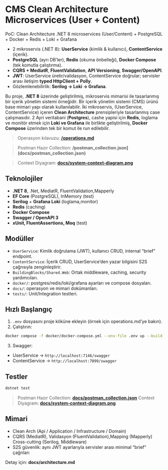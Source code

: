 ﻿# CMS Clean Architecture Microservices (User + Content)

PoC: Clean Architecture .NET 8 microservices (User/Content) + PostgreSQL + Docker +  Redis + Loki + Grafana 

- 2 mikroservis (.NET 8): **UserService** (kimlik & kullanıcı), **ContentService** (içerik).
- **PostgreSQL** (ayrı DB’ler), **Redis** (okuma önbelleği), **Docker Compose** (tek komutla çalıştırma).
- **CQRS + MediatR**, **FluentValidation**, **API Versioning**, **Swagger/OpenAPI**.
- **JWT**: UserService üretir/validasyon, ContentService doğrular; servisler arası iletişim **typed HttpClient + Polly**.
- Gözlemlenebilirlik: **Serilog → Loki → Grafana**.

Bu proje, **.NET 8** üzerinde geliştirilmiş, mikroservis mimarisi ile tasarlanmış bir içerik yönetim sistemi örneğidir.
Bir içerik yönetim sistemi (CMS) ürünü base mimari yapı olarak kullanılabilir. İki mikroservis, (UserService, ContentService) içeren **Clean Architecture**   prensipleriyle
tasarlanmış case çalışmasıdır. 2 Ayri veritabani (**Postgres**), cashe yapisi için **Redis**, loglama ve monitör etmek için **Loki ve Grafana** ile birlikte geliştirilmiş, 
**Docker Compose** üzerinden  tek bir komut ile run edilebilir. 

> Operasyon kılavuzu: **[/operations.md](docs/operations.md)**

> Postman Hazır Collection: **/postman_collection.json](docs/postman_collection.json)**

> Context Diyagram: **[docs/system-context-diagram.png](docs/system-context-diagram.png)**

## Teknolojiler
- **.NET 8**, .Net, MediatR, FluentValidation,Mapperly
- **EF Core** (PostgreSQL), InMemory (test)
- **Serilog** + **Grafana Loki** (loglama,monitor)
- **Redis** (caching)
- **Docker Compose**
- **Swagger / OpenAPI 3**
- **xUnit, FluentAssertions, Moq** (test)

## Modüller
- `UserService`: Kimlik doğrulama (JWT), kullanıcı CRUD, internal “brief” endpoint.
- `ContentService`: İçerik CRUD, UserService’den yazar bilgisini S2S çağrısıyla zenginleştirir.
- `BuildingBlocks/Shared.Web`: Ortak middleware, caching, security yardımcıları.
- `docker/`: postgres/redis/loki/grafana ayarları ve compose dosyaları.
- `docs/`: operasyon ve mimari dokümanları.
- `tests/`: Unit/Integration testleri.

## Hızlı Başlangıç
1) `.env` dosyasını proje köküne ekleyin (örnek için operations.md’ye bakın).  
2) Çalıştırın:
```bash
docker compose -f docker/docker-compose.yml --env-file .env up --build -d
```
3) Swagger:
- UserService → `http://localhost:7146/swagger`
- ContentService → `http://localhost:7099/swagger`

## Testler
```bash
dotnet test
```
> Postman Hazır Collection: **[docs/postman_collection.json](docs/postman_collection.json)**
> Context Diyagram: **[docs/system-context-diagram.png](docs/system-context-diagram.png)**

## Mimari
- Clean Arch (Api / Application / Infrastructure / Domain)
- CQRS (MediatR), Validasyon (FluentValidation),Mapping (Mapperly) Cross-cutting (Serilog, Middleware)
- S2S güvenlik: aynı JWT ayarlarıyla servisler arası minimal “brief” çağrıları

Detay için: **docs/architecture.md**


